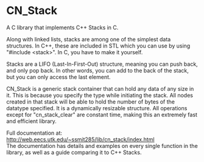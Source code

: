 # CN_Stack
A C library that implements C++ Stacks in C.

Along with linked lists, stacks are among one of the simplest data structures. In C++, these are included in STL which you can use by using "#include &lt;stack&gt;". In C, you have to make it yourself.

Stacks are a LIFO (Last-In-First-Out) structure, meaning you can push back, and only pop back. In other words, you can add to the back of the stack, but you can only access the last element.

CN_Stack is a generic stack container that can hold any data of any size in it. This is because you specify the type while initiating the stack. All nodes created in that stack will be able to hold the number of bytes of the datatype specified. It is a dynamically resizable structure. All operations except for "cn_stack_clear" are constant time, making this an extremely fast and efficient library.

Full documentation at: <a href = "http://web.eecs.utk.edu/~ssmit285/lib/cn_stack/index.html">http://web.eecs.utk.edu/~ssmit285/lib/cn_stack/index.html</a></br>The documentation has details and examples on every single function in the library, as well as a guide comparing it to C++ Stacks.
